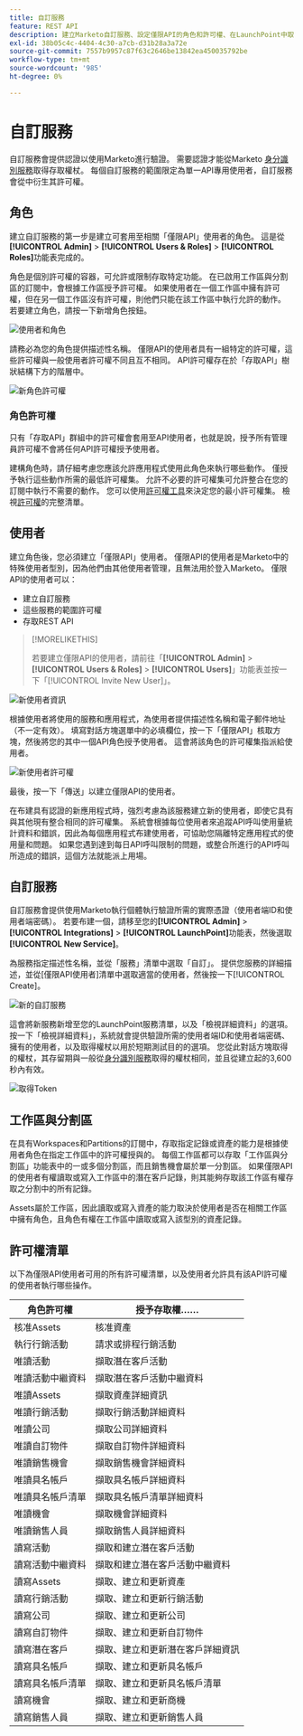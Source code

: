 ```yaml
---
title: 自訂服務
feature: REST API
description: 建立Marketo自訂服務、設定僅限API的角色和許可權、在LaunchPoint中取得使用者端ID和使用者端密碼，以及取得存取權杖。
exl-id: 38b05c4c-4404-4c30-a7cb-d31b28a3a72e
source-git-commit: 7557b9957c87f63c2646be13842ea450035792be
workflow-type: tm+mt
source-wordcount: '985'
ht-degree: 0%

---
```


# 自訂服務

自訂服務會提供認證以使用Marketo進行驗證。 需要認證才能從Marketo [身分識別服務](https://developer.adobe.com/marketo-apis/api/identity/#tag/Identity/operation/identityUsingGET)取得存取權杖。 每個自訂服務的範圍限定為單一API專用使用者，自訂服務會從中衍生其許可權。

## 角色

建立自訂服務的第一步是建立可套用至相關「僅限API」使用者的角色。 這是從&#x200B;**[!UICONTROL Admin]** > **[!UICONTROL Users & Roles]** > **[!UICONTROL Roles]**&#x200B;功能表完成的。

角色是個別許可權的容器，可允許或限制存取特定功能。 在已啟用工作區與分割區的訂閱中，會根據工作區授予許可權。 如果使用者在一個工作區中擁有許可權，但在另一個工作區沒有許可權，則他們只能在該工作區中執行允許的動作。 若要建立角色，請按一下新增角色按鈕。

![使用者和角色](assets/admin-users-and-roles-roles.png)

請務必為您的角色提供描述性名稱。 僅限API的使用者具有一組特定的許可權，這些許可權與一般使用者許可權不同且互不相同。 API許可權存在於「存取API」樹狀結構下方的階層中。

![新角色許可權](assets/new-role-access-api-permissions.png)

### 角色許可權

只有「存取API」群組中的許可權會套用至API使用者，也就是說，授予所有管理員許可權不會將任何API許可權授予使用者。

建構角色時，請仔細考慮您應該允許應用程式使用此角色來執行哪些動作。 僅授予執行這些動作所需的最低許可權集。 允許不必要的許可權集可允許整合在您的訂閱中執行不需要的動作。 您可以使用[許可權工具](endpoint-reference.md)來決定您的最小許可權集。 檢視[許可權](#permission_list)的完整清單。

## 使用者

建立角色後，您必須建立「僅限API」使用者。 僅限API的使用者是Marketo中的特殊使用者型別，因為他們由其他使用者管理，且無法用於登入Marketo。 僅限API的使用者可以：

- 建立自訂服務
- 這些服務的範圍許可權
- 存取REST API

>[!MORELIKETHIS]
>
>若要建立僅限API的使用者，請前往「**[!UICONTROL Admin]** > **[!UICONTROL Users & Roles]** > **[!UICONTROL Users]**」功能表並按一下「[!UICONTROL Invite New User]」。

![新使用者資訊](assets/new-user-info.png)

根據使用者將使用的服務和應用程式，為使用者提供描述性名稱和電子郵件地址（不一定有效）。 填寫對話方塊選單中的必填欄位，按一下「僅限API」核取方塊，然後將您的其中一個API角色授予使用者。 這會將該角色的許可權集指派給使用者。

![新使用者許可權](assets/new-user-permissions.png)

最後，按一下「傳送」以建立僅限API的使用者。

在布建具有認證的新應用程式時，強烈考慮為該服務建立新的使用者，即使它具有與其他現有整合相同的許可權集。 系統會根據每位使用者來追蹤API呼叫使用量統計資料和錯誤，因此為每個應用程式布建使用者，可協助您隔離特定應用程式的使用量和問題。 如果您遇到達到每日API呼叫限制的問題，或整合所進行的API呼叫所造成的錯誤，這個方法就能派上用場。

## 自訂服務

自訂服務會提供使用Marketo執行個體執行驗證所需的實際憑證（使用者端ID和使用者端密碼）。 若要布建一個，請移至您的&#x200B;**[!UICONTROL Admin]** > **[!UICONTROL Integrations]** > **[!UICONTROL LaunchPoint]**&#x200B;功能表，然後選取&#x200B;**[!UICONTROL New Service]**。

為服務指定描述性名稱，並從「服務」清單中選取「自訂」。 提供您服務的詳細描述，並從[僅限API使用者]清單中選取適當的使用者，然後按一下[!UICONTROL Create]。

![新的自訂服務](assets/admin-launchpoint-new-service.png)

這會將新服務新增至您的LaunchPoint服務清單，以及「檢視詳細資料」的選項。 按一下「檢視詳細資料」，系統就會提供驗證所需的使用者端ID和使用者端密碼、擁有的使用者，以及取得權杖以用於短期測試目的的選項。 您從此對話方塊取得的權杖，其存留期與一般從[身分識別服務](https://developer.adobe.com/marketo-apis/api/identity/#tag/Identity/operation/identityUsingGET)取得的權杖相同，並且從建立起的3,600秒內有效。

![取得Token](assets/get-token.png)

## 工作區與分割區

在具有Workspaces和Partitions的訂閱中，存取指定記錄或資產的能力是根據使用者角色在指定工作區中的許可權授與的。 每個工作區都可以存取「工作區與分割區」功能表中的一或多個分割區，而且銷售機會屬於單一分割區。 如果僅限API的使用者有權讀取或寫入工作區中的潛在客戶記錄，則其能夠存取該工作區有權存取之分割中的所有記錄。

Assets屬於工作區，因此讀取或寫入資產的能力取決於使用者是否在相關工作區中擁有角色，且角色有權在工作區中讀取或寫入該型別的資產記錄。

## 許可權清單

以下為僅限API使用者可用的所有許可權清單，以及使用者允許具有該API許可權的使用者執行哪些操作。

| 角色許可權 | 授予存取權…… |
| --- | --- |
| 核准Assets | 核准資產 |
| 執行行銷活動 | 請求或排程行銷活動 |
| 唯讀活動 | 擷取潛在客戶活動 |
| 唯讀活動中繼資料 | 擷取潛在客戶活動中繼資料 |
| 唯讀Assets | 擷取資產詳細資訊 |
| 唯讀行銷活動 | 擷取行銷活動詳細資料 |
| 唯讀公司 | 擷取公司詳細資料 |
| 唯讀自訂物件 | 擷取自訂物件詳細資料 |
| 唯讀銷售機會 | 擷取銷售機會詳細資料 |
| 唯讀具名帳戶 | 擷取具名帳戶詳細資料 |
| 唯讀具名帳戶清單 | 擷取具名帳戶清單詳細資料 |
| 唯讀機會 | 擷取機會詳細資料 |
| 唯讀銷售人員 | 擷取銷售人員詳細資料 |
| 讀寫活動 | 擷取和建立潛在客戶活動 |
| 讀寫活動中繼資料 | 擷取和建立潛在客戶活動中繼資料 |
| 讀寫Assets | 擷取、建立和更新資產 |
| 讀寫行銷活動 | 擷取、建立和更新行銷活動 |
| 讀寫公司 | 擷取、建立和更新公司 |
| 讀寫自訂物件 | 擷取、建立和更新自訂物件 |
| 讀寫潛在客戶 | 擷取、建立和更新潛在客戶詳細資訊 |
| 讀寫具名帳戶 | 擷取、建立和更新具名帳戶 |
| 讀寫具名帳戶清單 | 擷取、建立和更新具名帳戶清單 |
| 讀寫機會 | 擷取、建立和更新商機 |
| 讀寫銷售人員 | 擷取、建立和更新銷售人員 |
